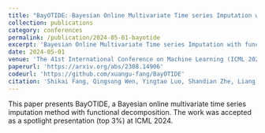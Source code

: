 ```yaml
---
title: "BayOTIDE: Bayesian Online Multivariate Time series Imputation with functional decomposition"
collection: publications
category: conferences
permalink: /publication/2024-05-01-bayotide
excerpt: 'Bayesian Online Multivariate Time series Imputation with functional decomposition'
date: 2024-05-01
venue: 'The 41st International Conference on Machine Learning (ICML 2024)'
paperurl: 'https://arxiv.org/abs/2308.14906'
codeurl: 'https://github.com/xuangu-fang/BayOTIDE'
citation: 'Shikai Fang, Qingsong Wen, Yingtao Luo, Shandian Zhe, Liang Sun. (2024). &quot;BayOTIDE: Bayesian Online Multivariate Time series Imputation with functional decomposition.&quot; <i>The 41st International Conference on Machine Learning (ICML 2024)</i>.'
---
```

This paper presents BayOTIDE, a Bayesian online multivariate time series imputation method with functional decomposition. The work was accepted as a spotlight presentation (top 3%) at ICML 2024. 